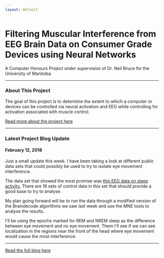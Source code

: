 ```yaml
---
layout: default
---
```


# Filtering Muscular Interference from EEG Brain Data on Consumer Grade Devices using Neural Networks

A Computer Honours Project under supervision of Dr. Neil Bruce for the University of Manitoba.

---

### About This Project
The goal of this project is to determine the extent to which a computer or devices can be controlled via neural activation and EEG while controlling for activation associated with muscle control.

[Read more about the project here](/projects/bci/overview)

---

### Latest Project Blog Update

#### February 12, 2018
Just a small update this week. I have been taking a look at different public data sets that could possibly be used to try to isolate eye movement interference.

The data set that showed the most promise was [this EEG data on sleep activity.](https://physionet.org/pn6/capslpdb/) There are 16 sets of control data in this set that should provide a good base to try to analyse.

My plan going forward will be to run the data through a modified version of the Braindecode algorithms we saw last week and use the MNE tools to analyse the results.

I'll be using the epochs marked for REM and NREM sleep as the difference between eye movement and no eye movement. Them I'll see if we can see localization in the regions near the front of the head where eye movement would cause the most interference.

---

[Read the full blog here](/projects/bci/blog)
